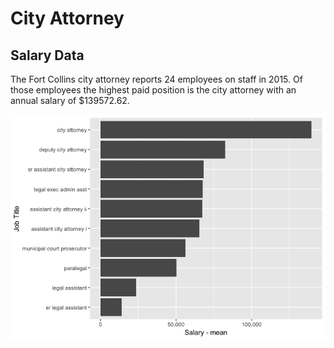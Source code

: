 City Attorney
================

Salary Data
-----------

The Fort Collins city attorney reports 24 employees on staff in 2015. Of those employees the highest paid position is the city attorney with an annual salary of $139572.62.

![](../analysis/cityattorney_files/figure-markdown_github/unnamed-chunk-1-1.png)
